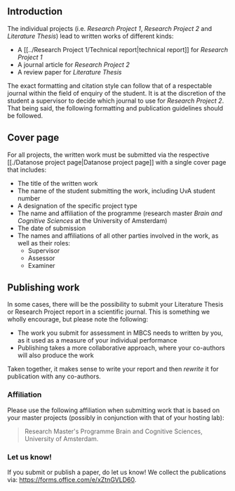 ## Introduction

The individual projects (i.e. *Research Project 1*, *Research Project 2* and *Literature Thesis*) lead to written works of different kinds:

- A [[../Research Project 1/Technical report|technical report]] for *Research Project 1*
- A journal article for *Research Project 2*
- A review paper for *Literature Thesis*

The exact formatting and citation style can follow that of a respectable journal within the field of enquiry of the student. It is at the discretion of the student a supervisor to decide which journal to use for _Research Project 2_. That being said, the following formatting and publication guidelines should be followed.

## Cover page
For all projects, the written work must be submitted via the respective [[./Datanose project page|Datanose project page]] with a single cover page that includes:

- The title of the written work
- The name of the student submitting the work, including UvA student number
- A designation of the specific project type
- The name and affiliation of the programme (research master *Brain and Cognitive Sciences* at the University of Amsterdam)
- The date of submission
- The names and affiliations of all other parties involved in the work, as well as their roles:
	- Supervisor
	- Assessor
	- Examiner

## Publishing work
In some cases, there will be the possibility to submit your Literature Thesis or Research Project report in a scientific journal. This is something we wholly encourage, but please note the following:

- The work you submit for assessment in MBCS needs to written by you, as it used as a measure of your individual performance
- Publishing takes a more collaborative approach, where your co-authors will also produce the work

Taken together, it makes sense to write your report and then _rewrite_ it for publication with any co-authors.

### Affiliation
Please use the following affiliation when submitting work that is based on your master projects (possibly in conjunction with that of your hosting lab):

>Research Master's Programme Brain and Cognitive Sciences, University of Amsterdam.

### Let us know!
If you submit or publish a paper, do let us know! We collect the publications via: https://forms.office.com/e/xZtnGVLD60.
